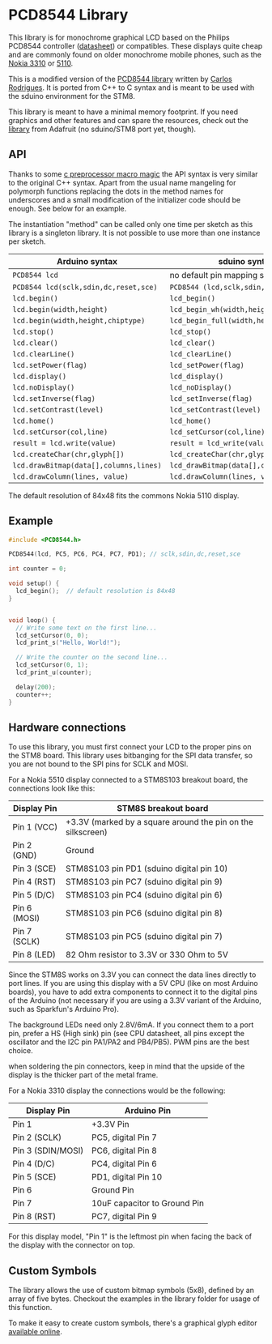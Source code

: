 # PCD8544 Library

This library is for monochrome graphical LCD based on the Philips PCD8544
controller
([datasheet](https://github.com/carlosefr/pcd8544/blob/docs/docs/pcd8544.pdf?raw=true))
or compatibles. These displays quite cheap and are commonly found on older monochrome mobile
phones, such as the [Nokia 3310](http://en.wikipedia.org/wiki/Nokia_3310) or
[5110](http://en.wikipedia.org/wiki/Nokia_5110).

This is a modified version of the
[PCD8544 library](https://github.com/carlosefr/pcd8544) written by
[Carlos Rodrigues](https://github.com/carlosefr). It is ported from C++ to C
syntax and is meant to be used with the sduino environment for the STM8.

This library is meant to have a minimal memory footprint. If you need
graphics and other features and can spare the resources, check out the
[library](https://github.com/adafruit/Adafruit-PCD8544-Nokia-5110-LCD-library)
from Adafruit (no sduino/STM8 port yet, though).


## API


Thanks to some [c preprocessor macro magic](macro.html) the API syntax is
very similar to the original C++ syntax. Apart from the usual name mangeling
for polymorph functions replacing the dots in the method names for
underscores and a small modification of the initializer code should be
enough. See below for an example.

The instantiation "method" can be called only one time per sketch as this
library is a singleton library. It is not possible to use more than one
instance per sketch.


Arduino syntax				|sduino syntax
------------------------------		|---------------------
`PCD8544 lcd`				|no default pin mapping supported
`PCD8544 lcd(sclk,sdin,dc,reset,sce)`	|`PCD8544 (lcd,sclk,sdin,dc,reset,sce)`
`lcd.begin()`				|`lcd_begin()`
`lcd.begin(width,height)`		|`lcd_begin_wh(width,height)`
`lcd.begin(width,height,chiptype)`	|`lcd_begin_full(width,height,chiptype)`
`lcd.stop()`				|`lcd_stop()`
`lcd.clear()`				|`lcd_clear()`
`lcd.clearLine()`			|`lcd_clearLine()`
`lcd.setPower(flag)`			|`lcd_setPower(flag)`
`lcd.display()`				|`lcd_display()`
`lcd.noDisplay()`			|`lcd_noDisplay()`
`lcd.setInverse(flag)`			|`lcd_setInverse(flag)`
`lcd.setContrast(level)`		|`lcd_setContrast(level)`
`lcd.home()`				|`lcd_home()`
`lcd.setCursor(col,line)`		|`lcd_setCursor(col,line)`
`result = lcd.write(value)`		|`result = lcd_write(value)`
`lcd.createChar(chr,glyph[])`		|`lcd_createChar(chr,glyph)`
`lcd.drawBitmap(data[],columns,lines)`	|`lcd_drawBitmap(data[],columns,lines)`
`lcd.drawColumn(lines, value)`		|`lcd.drawColumn(lines, value)`

The default resolution of 84x48 fits the commons Nokia 5110 display.


## Example

```c
#include <PCD8544.h>

PCD8544(lcd, PC5, PC6, PC4, PC7, PD1); // sclk,sdin,dc,reset,sce

int counter = 0;

void setup() {
  lcd_begin();	// default resolution is 84x48
}


void loop() {
  // Write some text on the first line...
  lcd_setCursor(0, 0);
  lcd_print_s("Hello, World!");

  // Write the counter on the second line...
  lcd_setCursor(0, 1);
  lcd_print_u(counter);

  delay(200);
  counter++;
}
```




## Hardware connections

To use this library, you must first connect your LCD to the proper pins on
the STM8 board. This library uses bitbanging for the SPI data transfer, so
you are not bound to the SPI pins for SCLK and MOSI.

For a Nokia 5510 display connected to a STM8S103 breakout board, the
connections look like this:

Display Pin	| STM8S breakout board
----------------|------------
Pin 1 (VCC)	| +3.3V (marked by a square around the pin on the silkscreen)
Pin 2 (GND)	| Ground
Pin 3 (SCE)	| STM8S103 pin PD1 (sduino digital pin 10)
Pin 4 (RST)	| STM8S103 pin PC7 (sduino digital pin 9)
Pin 5 (D/C)	| STM8S103 pin PC4 (sduino digital pin 6)
Pin 6 (MOSI)	| STM8S103 pin PC6 (sduino digital pin 8)
Pin 7 (SCLK)	| STM8S103 pin PC5 (sduino digital pin 7)
Pin 8 (LED)	| 82 Ohm resistor to 3.3V or 330 Ohm to 5V

Since the STM8S works on 3.3V you can connect the data lines directly to
port lines. If you are using this display with a 5V CPU (like on most
Arduino boards), you have to add extra components to connect it to the
digital pins of the Arduino (not necessary if you are using a 3.3V
variant of the Arduino, such as Sparkfun's Arduino Pro).

The background LEDs need only 2.8V/6mA. If you connect them to a port pin,
prefer a HS (High sink) pin (see CPU datasheet, all pins except the
oscillator and the I2C pin PA1/PA2 and PB4/PB5). PWM pins are the best
choice.

when soldering the pin connectors, keep in mind that the upside of the
display is the thicker part of the metal frame.


For a Nokia 3310 display the connections would be the following:

Display Pin       | Arduino Pin
------------------|------------
Pin 1             | +3.3V Pin
Pin 2 (SCLK)      | PC5, digital Pin 7
Pin 3 (SDIN/MOSI) | PC6, digital Pin 8
Pin 4 (D/C)       | PC4, digital Pin 6
Pin 5 (SCE)       | PD1, digital Pin 10
Pin 6             | Ground Pin
Pin 7             | 10uF capacitor to Ground Pin
Pin 8 (RST)       | PC7, digital Pin 9

For this display model, "Pin 1" is the leftmost pin when facing the back of
the display with the connector on top.


## Custom Symbols

The library allows the use of custom bitmap symbols (5x8), defined by an
array of five bytes. Checkout the examples in the library folder for usage
of this function.

To make it easy to create custom symbols, there's a
graphical glyph editor [available online](http://carlosefr.github.io/pcd8544/).

